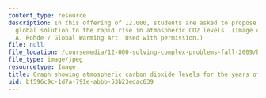 ```yaml
---
content_type: resource
description: In this offering of 12.000, students are asked to propose an integrated
  global solution to the rapid rise in atmospheric CO2 levels. (Image created by Robert
  A. Rohde / Global Warming Art. Used with permission.)
file: null
file_location: /coursemedia/12-000-solving-complex-problems-fall-2009/bf596c9c1d7a791eabbb53b23edac639_12-000f09-th.jpg
file_type: image/jpeg
resourcetype: Image
title: Graph showing atmospheric carbon dioxide levels for the years of 1960-2010
uid: bf596c9c-1d7a-791e-abbb-53b23edac639
---
```

